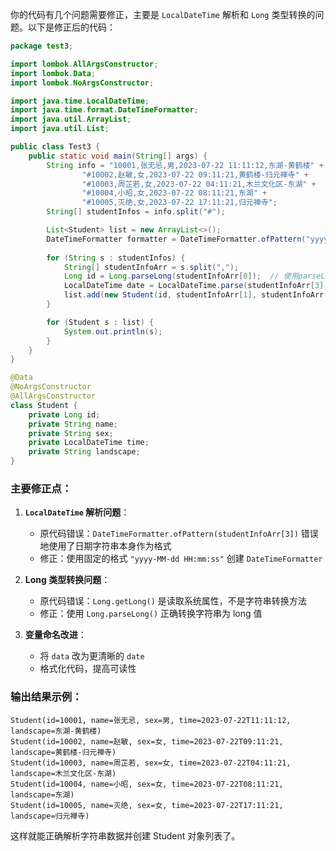 你的代码有几个问题需要修正，主要是 `LocalDateTime` 解析和 `Long` 类型转换的问题。以下是修正后的代码：

```java
package test3;

import lombok.AllArgsConstructor;
import lombok.Data;
import lombok.NoArgsConstructor;

import java.time.LocalDateTime;
import java.time.format.DateTimeFormatter;
import java.util.ArrayList;
import java.util.List;

public class Test3 {
    public static void main(String[] args) {
        String info = "10001,张无忌,男,2023-07-22 11:11:12,东湖-黄鹤楼" +
                "#10002,赵敏,女,2023-07-22 09:11:21,黄鹤楼-归元禅寺" +
                "#10003,周芷若,女,2023-07-22 04:11:21,木兰文化区-东湖" +
                "#10004,小昭,女,2023-07-22 08:11:21,东湖" +
                "#10005,灭绝,女,2023-07-22 17:11:21,归元禅寺";
        String[] studentInfos = info.split("#");

        List<Student> list = new ArrayList<>();
        DateTimeFormatter formatter = DateTimeFormatter.ofPattern("yyyy-MM-dd HH:mm:ss");
        
        for (String s : studentInfos) {
            String[] studentInfoArr = s.split(",");
            Long id = Long.parseLong(studentInfoArr[0]);  // 使用parseLong而不是getLong
            LocalDateTime date = LocalDateTime.parse(studentInfoArr[3], formatter);
            list.add(new Student(id, studentInfoArr[1], studentInfoArr[2], date, studentInfoArr[4]));
        }

        for (Student s : list) {
            System.out.println(s);
        }
    }
}

@Data
@NoArgsConstructor
@AllArgsConstructor
class Student {
    private Long id;
    private String name;
    private String sex;
    private LocalDateTime time;
    private String landscape;
}
```

### 主要修正点：

1. **`LocalDateTime` 解析问题**：
    - 原代码错误：`DateTimeFormatter.ofPattern(studentInfoArr[3])` 错误地使用了日期字符串本身作为格式
    - 修正：使用固定的格式 `"yyyy-MM-dd HH:mm:ss"` 创建 `DateTimeFormatter`

2. **Long 类型转换问题**：
    - 原代码错误：`Long.getLong()` 是读取系统属性，不是字符串转换方法
    - 修正：使用 `Long.parseLong()` 正确转换字符串为 long 值

3. **变量命名改进**：
    - 将 `data` 改为更清晰的 `date`
    - 格式化代码，提高可读性

### 输出结果示例：

```
Student(id=10001, name=张无忌, sex=男, time=2023-07-22T11:11:12, landscape=东湖-黄鹤楼)
Student(id=10002, name=赵敏, sex=女, time=2023-07-22T09:11:21, landscape=黄鹤楼-归元禅寺)
Student(id=10003, name=周芷若, sex=女, time=2023-07-22T04:11:21, landscape=木兰文化区-东湖)
Student(id=10004, name=小昭, sex=女, time=2023-07-22T08:11:21, landscape=东湖)
Student(id=10005, name=灭绝, sex=女, time=2023-07-22T17:11:21, landscape=归元禅寺)
```

这样就能正确解析字符串数据并创建 Student 对象列表了。